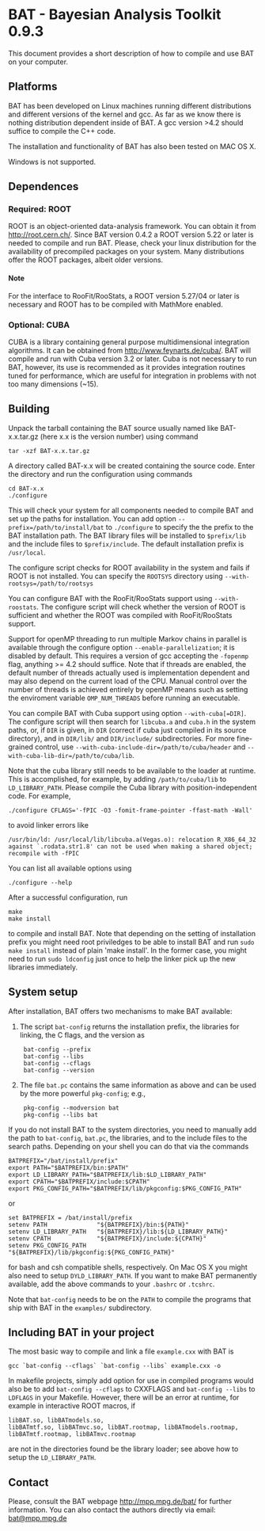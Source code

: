 BAT - Bayesian Analysis Toolkit 0.9.3
=====================================

This document provides a short description of how to compile and use
BAT on your computer.

Platforms
----------

BAT has been developed on Linux machines running different
distributions and different versions of the kernel and gcc. As far as
we know there is nothing distribution dependent inside of BAT. A gcc
version >4.2 should suffice to compile the C++ code.

The installation and functionality of BAT has also been tested on MAC OS X.

Windows is not supported.

Dependences
-------------

### Required: ROOT

ROOT is an object-oriented data-analysis framework. You can obtain it
from http://root.cern.ch/. Since BAT version 0.4.2 a ROOT version
5.22 or later is needed to compile and run BAT. Please, check your
linux distribution for the availability of precompiled packages on
your system. Many distributions offer the ROOT packages, albeit older
versions.

#### Note

For the interface to RooFit/RooStats, a ROOT version
5.27/04 or later is necessary and ROOT has to be compiled with
MathMore enabled.

### Optional: CUBA

CUBA is a library containing general purpose multidimensional
integration algorithms. It can be obtained from
http://www.feynarts.de/cuba/. BAT will compile and run with Cuba
version 3.2 or later. Cuba is not necessary to run BAT, however, its
use is recommended as it provides integration routines tuned for
performance, which are useful for integration in problems with not too
many dimensions (~15).

Building
----------------------

Unpack the tarball containing the BAT source usually named like
BAT-x.x.tar.gz (here x.x is the version number) using command

    tar -xzf BAT-x.x.tar.gz

A directory called BAT-x.x will be created containing the source code.
Enter the directory and run the configuration using commands

    cd BAT-x.x
    ./configure

This will check your system for all components needed to compile BAT
and set up the paths for installation. You can add option
`--prefix=/path/to/install/bat` to `./configure` to specify the the
prefix to the BAT installation path. The BAT library files will be
installed to `$prefix/lib` and the include files to
`$prefix/include`. The default installation prefix is `/usr/local`.

The configure script checks for ROOT availability in the system and
fails if ROOT is not installed. You can specify the `ROOTSYS` directory
using `--with-rootsys=/path/to/rootsys`

You can configure BAT with the RooFit/RooStats support using
`--with-roostats`. The configure script will check whether the version of
ROOT is sufficient and whether the ROOT was compiled with RooFit/RooStats
support.

Support for openMP threading to run multiple Markov chains in parallel
is available through the configure option `--enable-parallelization`;
it is disabled by default. This requires a version of gcc accepting
the `-fopenmp` flag, anything >= 4.2 should suffice.  Note that if
threads are enabled, the default number of threads actually used is
implementation dependent and may also depend on the current load of
the CPU. Manual control over the number of threads is achieved
entirely by openMP means such as setting the enviroment variable
`OMP_NUM_THREADS` before running an executable.

You can compile BAT with Cuba support using option
`--with-cuba[=DIR]`.  The configure script will then search for
`libcuba.a` and `cuba.h` in the system paths, or, if `DIR` is given, in
`DIR` (correct if cuba just compiled in its source directory), and in
`DIR/lib/` and `DIR/include/` subdirectories. For more fine-grained
control, use `--with-cuba-include-dir=/path/to/cuba/header` and
`--with-cuba-lib-dir=/path/to/cuba/lib`.

Note that the cuba library still needs to be available to the loader
at runtime. This is accomplished, for example, by adding
`/path/to/cuba/lib` to `LD_LIBRARY_PATH`. Please compile the Cuba library
with position-independent code. For example,

    ./configure CFLAGS='-fPIC -O3 -fomit-frame-pointer -ffast-math -Wall'

to avoid linker errors like

    /usr/bin/ld: /usr/local/lib/libcuba.a(Vegas.o): relocation R_X86_64_32
    against `.rodata.str1.8' can not be used when making a shared object;
    recompile with -fPIC

You can list all available options using

    ./configure --help

After a successful configuration, run

    make
    make install

to compile and install BAT. Note that depending on the setting of
installation prefix you might need root priviledges to be able to
install BAT and run `sudo make install` instead of plain 'make
install'. In the former case, you might need to run `sudo ldconfig`
just once to help the linker pick up the new libraries immediately.

System setup
------------

After installation, BAT offers two mechanisms to make BAT available:

1. The script `bat-config` returns the installation prefix, the
   libraries for linking, the C flags, and the version as

        bat-config --prefix
        bat-config --libs
        bat-config --cflags
        bat-config --version

2. The file `bat.pc` contains the same information as above and can be
   used by the more powerful `pkg-config`; e.g.,

        pkg-config --modversion bat
        pkg-config --libs bat

If you do not install BAT to the system directories, you need to
manually add the path to `bat-config`, `bat.pc`, the libraries, and to
the include files to the search paths. Depending on your shell you can
do that via the commands

    BATPREFIX="/bat/install/prefix"
    export PATH="$BATPREFIX/bin:$PATH"
    export LD_LIBRARY_PATH="$BATPREFIX/lib:$LD_LIBRARY_PATH"
    export CPATH="$BATPREFIX/include:$CPATH"
    export PKG_CONFIG_PATH="$BATPREFIX/lib/pkgconfig:$PKG_CONFIG_PATH"

or

    set BATPREFIX = /bat/install/prefix
    setenv PATH              "${BATPREFIX}/bin:${PATH}"
    setenv LD_LIBRARY_PATH   "${BATPREFIX}/lib:${LD_LIBRARY_PATH}"
    setenv CPATH             "${BATPREFIX}/include:${CPATH}"
    setenv PKG_CONFIG_PATH   "${BATPREFIX}/lib/pkgconfig:${PKG_CONFIG_PATH}"

for bash and csh compatible shells, respectively. On Mac OS X you
might also need to setup `DYLD_LIBRARY_PATH`. If you want to make BAT
permanently available, add the above commands to your `.bashrc` or
`.tcshrc`.

Note that `bat-config` needs to be on the `PATH` to compile the programs that ship with BAT in the `examples/` subdirectory.

Including BAT in your project
-----------------------------

The most basic way to compile and link a file `example.cxx` with BAT is

    gcc `bat-config --cflags` `bat-config --libs` example.cxx -o

In makefile projects, simply add option for use in compiled programs
would also be to add `bat-config --cflags` to CXXFLAGS and `bat-config
--libs` to `LDFLAGS` in your Makefile. However, there will be an error
at runtime, for example in interactive ROOT macros, if

    libBAT.so, libBATmodels.so,
    libBATmtf.so, libBATmvc.so, libBAT.rootmap, libBATmodels.rootmap,
    libBATmtf.rootmap, libBATmvc.rootmap

are not in the directories found be the library loader; see above how to setup the `LD_LIBRARY_PATH`.

Contact
-------

Please, consult the BAT webpage http://mpp.mpg.de/bat/ for further
information. You can also contact the authors directly via email:
bat@mpp.mpg.de
